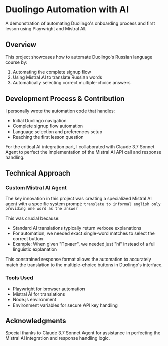 # Duolingo Automation with AI

A demonstration of automating Duolingo's onboarding process and first lesson using Playwright and Mistral AI.

## Overview

This project showcases how to automate Duolingo's Russian language course by:
1. Automating the complete signup flow
2. Using Mistral AI to translate Russian words
3. Automatically selecting correct multiple-choice answers

## Development Process & Contribution

I personally wrote the automation code that handles:
- Initial Duolingo navigation
- Complete signup flow automation
- Language selection and preferences setup
- Reaching the first lesson question

For the critical AI integration part, I collaborated with Claude 3.7 Sonnet Agent to perfect the implementation of the Mistral AI API call and response handling.

## Technical Approach

### Custom Mistral AI Agent
The key innovation in this project was creating a specialized Mistral AI agent with a specific system prompt:
```translate to informal english only providing one word as the answer```

This was crucial because:
- Standard AI translations typically return verbose explanations
- For automation, we needed exact single-word matches to select the correct button
- Example: When given "Привет", we needed just "hi" instead of a full linguistic explanation

This constrained response format allows the automation to accurately match the translation to the multiple-choice buttons in Duolingo's interface.

### Tools Used
- Playwright for browser automation
- Mistral AI for translations
- Node.js environment
- Environment variables for secure API key handling


## Acknowledgments

Special thanks to Claude 3.7 Sonnet Agent for assistance in perfecting the Mistral AI integration and response handling logic.
